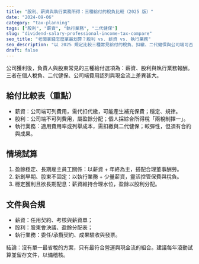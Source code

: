 ```yaml
---
title: "股利、薪資與執行業務所得：三種給付的稅負比較（2025 版）"
date: "2024-09-06"
category: "tax-planning"
tags: ["股利", "薪資", "執行業務", "二代健保"]
slug: "dividend-salary-professional-income-tax-compare"
seo_title: "老闆拿錢怎麼拿最划算？股利 vs. 薪資 vs. 執行業務"
seo_description: "以 2025 規定比較三種常見給付的稅負、扣繳、二代健保與公司端可否列支，並提供不同獲利情境的選擇建議。"
draft: false
---
```


公司獲利後，負責人與股東常見的三種給付選項為：薪資、股利與執行業務報酬。三者在個人稅負、二代健保、公司端費用認列與現金流上差異甚大。

## 給付比較表（重點）

- 薪資：公司端可列費用，需代扣代繳，可能產生補充保費；穩定、規律。
- 股利：公司端不可列費用，屬盈餘分配；個人採綜合所得稅「兩稅制擇一」。
- 執行業務：適用費用率或列舉成本，需扣繳與二代健保；較彈性，但須有合約與成果。

## 情境試算

1. 盈餘穩定、長期雇主員工關係：以薪資 + 年終為主，搭配合理董事酬勞。
2. 新創早期、股東不固定：以執行業務 + 少量薪資，靈活控管保費與稅負。
3. 穩定獲利且欲長期配息：薪資維持合理水位，盈餘以股利分配。

## 文件與合規

- 薪資：任用契約、考核與薪資單；
- 股利：股東會決議、盈餘分配表；
- 執行業務：委任/承攬契約、成果驗收與發票。

結論：沒有單一最省稅的方案，只有最符合營運與現金流的組合。建議每年滾動試算並留存文件，以備稽核。


